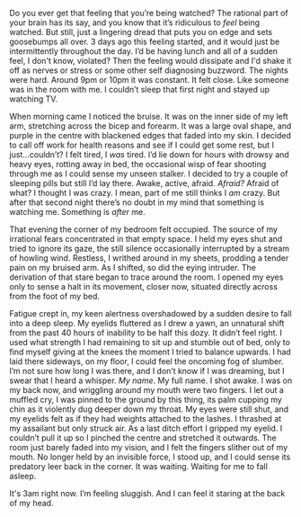 Do you ever get that feeling that you’re being watched? The rational part of your brain has its say, and you know that it’s ridiculous to *feel* being watched. But still, just a lingering dread that puts you on edge and sets goosebumps all over. 3 days ago this feeling started, and it would just be intermittently throughout the day. I’d be having lunch and all of a sudden feel, I don't know, violated? Then the feeling would dissipate and I'd shake it off as nerves or stress or some other self diagnosing buzzword. The nights were hard. Around 9pm or 10pm it was constant. It felt close. Like someone was in the room with me. I couldn’t sleep that first night and stayed up watching TV.

When morning came I noticed the bruise. It was on the inner side of my left arm, stretching across the bicep and forearm. It was a large oval shape, and purple in the centre with blackened edges that faded into my skin. I decided to call off work for health reasons and see if I could get some rest, but I just…couldn’t? I felt tired, I *was* tired. I’d lie down for hours with drowsy and heavy eyes, rotting away in bed, the occasional wisp of fear shooting through me as I could sense my unseen stalker. I decided to try a couple of sleeping pills but still I’d lay there. Awake, active, afraid. *Afraid?* Afraid of what? I thought I was crazy. I mean, part of me still thinks I *am* crazy. But after that second night there’s no doubt in my mind that something is watching me. Something is *after* me. 

That evening the corner of my bedroom felt occupied. The source of my irrational fears concentrated in that empty space. I held my eyes shut and tried to ignore its gaze, the still silence occasionally interrupted by a stream of howling wind. Restless, I writhed around in my sheets, prodding a tender pain on my bruised arm. As I shifted, so did the eying intruder. The derivation of that stare began to trace around the room. I opened my eyes only to sense a halt in its movement, closer now, situated directly across from the foot of my bed.  

Fatigue crept in, my keen alertness overshadowed by a sudden desire to fall into a deep sleep. My eyelids fluttered as I drew a yawn, an unnatural shift from the past 40 hours of inability to be half this dozy. It didn’t feel right. I used what strength I had remaining to sit up and stumble out of bed, only to find myself giving at the knees the moment I tried to balance upwards. I had laid there sideways, on my floor, I could feel the oncoming fog of slumber. I’m not sure how long I was there, and I don’t know if I was dreaming, but I swear that I heard a whisper. *My name*. My full name. I shot awake. I was on my back now, and wriggling around my mouth were two fingers. I let out a muffled cry, I was pinned to the ground by this thing, its palm cupping my chin as it violently dug deeper down my throat. My eyes were still shut, and my eyelids felt as if they had weights attached to the lashes. I thrashed at my assailant but only struck air. As a last ditch effort I gripped my eyelid. I couldn’t pull it up so I pinched the centre and stretched it outwards. The room just barely faded into my vision, and I felt the fingers slither out of my mouth. No longer held by an invisible force, I stood up, and I could sense its predatory leer back in the corner. It was waiting. Waiting for me to fall asleep. 

It's 3am right now. I’m feeling sluggish. And I can feel it staring at the back of my head.